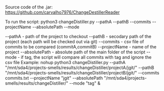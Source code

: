 Source code of the .jar:
  https://github.com/carvalho7976/ChangeDestillerReader
  
To run the script:
python3 changeDistiller.py --pathA --pathB --commits --projectName --absolutePath  --mode 

 --pathA - path of the project to checkout
 --pathB - secodary path of the project (each path will be checked out via git)
 --commits - csv file of commits to be compared (commitA,commitB)
 --projectName - name of the project
 --absolutePath - absolute path of the main folder of the script 
 --mode - if tag, the script will compare all commits with tag and ignore the csv file
Example:
nohup python3 changeDistiller.py --pathA "/mnt/sda4/projects-smells/results/changeDistiller/projectA/jgit/" --pathB "/mnt/sda4/projects-smells/results/changeDistiller/projectB/jgit/"  --commits commits.txt --projectName "jgit" --absolutePath "/mnt/sda4/projects-smells/results/changeDistiller/"  --mode "tag" &

